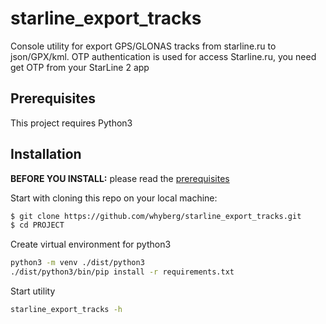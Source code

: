 # starline_export_tracks
Console utility for export GPS/GLONAS tracks from starline.ru to json/GPX/kml.
OTP authentication is used for access Starline.ru, you need get OTP from your StarLine 2 app

##  Prerequisites
This project requires Python3

## Installation

**BEFORE YOU INSTALL:** please read the [prerequisites](#prerequisites)

Start with cloning this repo on your local machine:

```sh
$ git clone https://github.com/whyberg/starline_export_tracks.git
$ cd PROJECT
```

Create virtual environment for python3

```sh
python3 -m venv ./dist/python3
./dist/python3/bin/pip install -r requirements.txt
```

Start utility

```sh
starline_export_tracks -h
```

